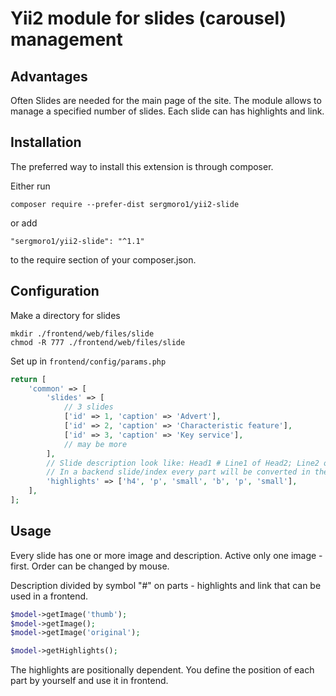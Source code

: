 Yii2 module for slides (carousel) management
============================================

Advantages
----------

Often Slides are needed for the main page of the site.
The module allows to manage a specified number of slides.
Each slide can has highlights and link.

Installation
------------

The preferred way to install this extension is through composer.

Either run

`composer require --prefer-dist sergmoro1/yii2-slide`

or add

`"sergmoro1/yii2-slide": "^1.1"`

to the require section of your composer.json.

Configuration
-------------

Make a directory for slides

```
mkdir ./frontend/web/files/slide
chmod -R 777 ./frontend/web/files/slide
```

Set up in `frontend/config/params.php`

```php
return [
    'common' => [
        'slides' => [
            // 3 slides
            ['id' => 1, 'caption' => 'Advert'],
            ['id' => 2, 'caption' => 'Characteristic feature'],
            ['id' => 3, 'caption' => 'Key service'],
            // may be more
        ],
        // Slide description look like: Head1 # Line1 of Head2; Line2 of Head2 # link/to/content
        // In a backend slide/index every part will be converted in the tag mentioned below. 
        'highlights' => ['h4', 'p', 'small', 'b', 'p', 'small'],
    ],
];
```

Usage
-----

Every slide has one or more image and description.
Active only one image - first. Order can be changed by mouse.
 
Description divided by symbol "#" on parts - highlights and link that can be used in a frontend.

```php
$model->getImage('thumb');
$model->getImage();
$model->getImage('original');

$model->getHighlights();
``` 

The highlights are positionally dependent.
You define the position of each part by yourself and use it in frontend.
